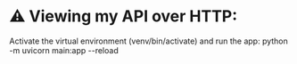 # ⚠️ Viewing my API over HTTP:
Activate the virtual environment (venv/bin/activate) and run the app:
python -m uvicorn main:app --reload
